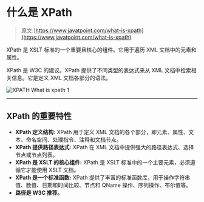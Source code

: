 # 什么是 XPath

> 原文:[https://www.javatpoint.com/what-is-xpath](https://www.javatpoint.com/what-is-xpath)

XPath 是 XSLT 标准的一个重要且核心的组件。它用于遍历 XML 文档中的元素和属性。

XPath 是 W3C 的建议。XPath 提供了不同类型的表达式来从 XML 文档中检索相关信息。它是定义 XML 文档各部分的语法。

![XPATH What is xpath 1](../Images/f087c81a5a904a9a42f29413cdddd6a2.png)

* * *

## XPath 的重要特性

*   **XPath 定义结构:** XPath 用于定义 XML 文档的各个部分，即元素、属性、文本、命名空间、处理指令、注释和文档节点。
*   **XPath 提供路径表达式:** XPath 在 XML 文档中提供强大的路径表达式、选择节点或节点列表。
*   **XPath 是 XSLT 的核心组件:** XPath 是 XSLT 标准中的一个主要元素，必须遵循它才能使用 XSLT 文档。
*   **XPath 是一个标准函数:** XPath 提供了丰富的标准函数库，用于操作字符串值、数值、日期和时间比较、节点和 QName 操作、序列操作、布尔值等。
*   **路径是 W3C 推荐。**